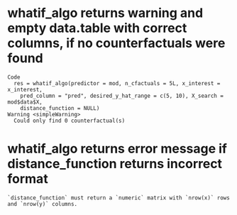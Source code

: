 # whatif_algo returns warning and empty data.table with correct columns, if no counterfactuals were found

    Code
      res = whatif_algo(predictor = mod, n_cfactuals = 5L, x_interest = x_interest,
        pred_column = "pred", desired_y_hat_range = c(5, 10), X_search = mod$data$X,
        distance_function = NULL)
    Warning <simpleWarning>
      Could only find 0 counterfactual(s)

# whatif_algo returns error message if distance_function returns incorrect format

    `distance_function` must return a `numeric` matrix with `nrow(x)` rows and `nrow(y)` columns.

